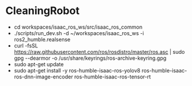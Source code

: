 # CleaningRobot


- cd workspaces/isaac_ros_ws/src/isaac_ros_common
- ./scripts/run_dev.sh -d ~/workspaces/isaac_ros_ws -i ros2_humble.realsense
- curl -fsSL https://raw.githubusercontent.com/ros/rosdistro/master/ros.asc | sudo gpg --dearmor -o /usr/share/keyrings/ros-archive-keyring.gpg
- sudo apt-get update
- sudo apt-get install -y ros-humble-isaac-ros-yolov8 ros-humble-isaac-ros-dnn-image-encoder ros-humble-isaac-ros-tensor-rt
